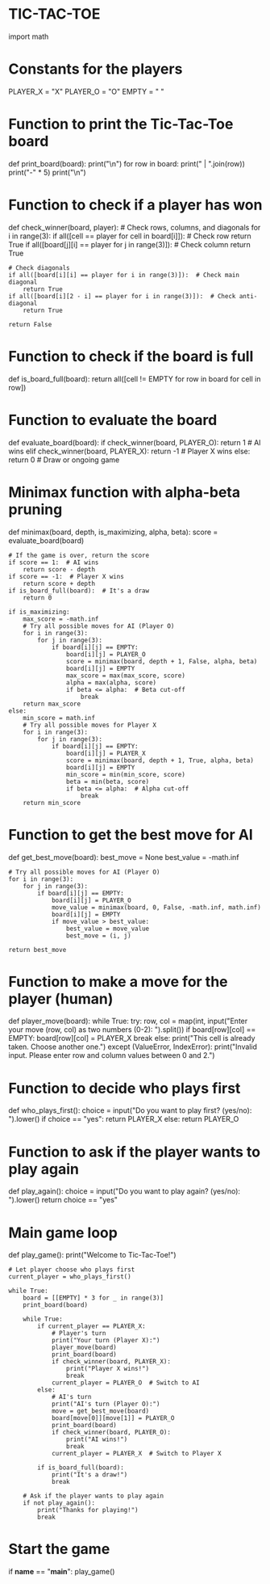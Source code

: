 # TIC-TAC-TOE
import math

# Constants for the players
PLAYER_X = "X"
PLAYER_O = "O"
EMPTY = " "

# Function to print the Tic-Tac-Toe board
def print_board(board):
    print("\n")
    for row in board:
        print(" | ".join(row))
        print("-" * 5)
    print("\n")

# Function to check if a player has won
def check_winner(board, player):
    # Check rows, columns, and diagonals
    for i in range(3):
        if all([cell == player for cell in board[i]]):  # Check row
            return True
        if all([board[j][i] == player for j in range(3)]):  # Check column
            return True
    
    # Check diagonals
    if all([board[i][i] == player for i in range(3)]):  # Check main diagonal
        return True
    if all([board[i][2 - i] == player for i in range(3)]):  # Check anti-diagonal
        return True

    return False

# Function to check if the board is full
def is_board_full(board):
    return all([cell != EMPTY for row in board for cell in row])

# Function to evaluate the board
def evaluate_board(board):
    if check_winner(board, PLAYER_O):
        return 1  # AI wins
    elif check_winner(board, PLAYER_X):
        return -1  # Player X wins
    else:
        return 0  # Draw or ongoing game

# Minimax function with alpha-beta pruning
def minimax(board, depth, is_maximizing, alpha, beta):
    score = evaluate_board(board)

    # If the game is over, return the score
    if score == 1:  # AI wins
        return score - depth
    if score == -1:  # Player X wins
        return score + depth
    if is_board_full(board):  # It's a draw
        return 0

    if is_maximizing:
        max_score = -math.inf
        # Try all possible moves for AI (Player O)
        for i in range(3):
            for j in range(3):
                if board[i][j] == EMPTY:
                    board[i][j] = PLAYER_O
                    score = minimax(board, depth + 1, False, alpha, beta)
                    board[i][j] = EMPTY
                    max_score = max(max_score, score)
                    alpha = max(alpha, score)
                    if beta <= alpha:  # Beta cut-off
                        break
        return max_score
    else:
        min_score = math.inf
        # Try all possible moves for Player X
        for i in range(3):
            for j in range(3):
                if board[i][j] == EMPTY:
                    board[i][j] = PLAYER_X
                    score = minimax(board, depth + 1, True, alpha, beta)
                    board[i][j] = EMPTY
                    min_score = min(min_score, score)
                    beta = min(beta, score)
                    if beta <= alpha:  # Alpha cut-off
                        break
        return min_score

# Function to get the best move for AI
def get_best_move(board):
    best_move = None
    best_value = -math.inf

    # Try all possible moves for AI (Player O)
    for i in range(3):
        for j in range(3):
            if board[i][j] == EMPTY:
                board[i][j] = PLAYER_O
                move_value = minimax(board, 0, False, -math.inf, math.inf)
                board[i][j] = EMPTY
                if move_value > best_value:
                    best_value = move_value
                    best_move = (i, j)

    return best_move

# Function to make a move for the player (human)
def player_move(board):
    while True:
        try:
            row, col = map(int, input("Enter your move (row, col) as two numbers (0-2): ").split())
            if board[row][col] == EMPTY:
                board[row][col] = PLAYER_X
                break
            else:
                print("This cell is already taken. Choose another one.")
        except (ValueError, IndexError):
            print("Invalid input. Please enter row and column values between 0 and 2.")

# Function to decide who plays first
def who_plays_first():
    choice = input("Do you want to play first? (yes/no): ").lower()
    if choice == "yes":
        return PLAYER_X
    else:
        return PLAYER_O

# Function to ask if the player wants to play again
def play_again():
    choice = input("Do you want to play again? (yes/no): ").lower()
    return choice == "yes"

# Main game loop
def play_game():
    print("Welcome to Tic-Tac-Toe!")
    
    # Let player choose who plays first
    current_player = who_plays_first()
    
    while True:
        board = [[EMPTY] * 3 for _ in range(3)]
        print_board(board)

        while True:
            if current_player == PLAYER_X:
                # Player's turn
                print("Your turn (Player X):")
                player_move(board)
                print_board(board)
                if check_winner(board, PLAYER_X):
                    print("Player X wins!")
                    break
                current_player = PLAYER_O  # Switch to AI
            else:
                # AI's turn
                print("AI's turn (Player O):")
                move = get_best_move(board)
                board[move[0]][move[1]] = PLAYER_O
                print_board(board)
                if check_winner(board, PLAYER_O):
                    print("AI wins!")
                    break
                current_player = PLAYER_X  # Switch to Player X
            
            if is_board_full(board):
                print("It's a draw!")
                break

        # Ask if the player wants to play again
        if not play_again():
            print("Thanks for playing!")
            break

# Start the game
if __name__ == "__main__":
    play_game()
